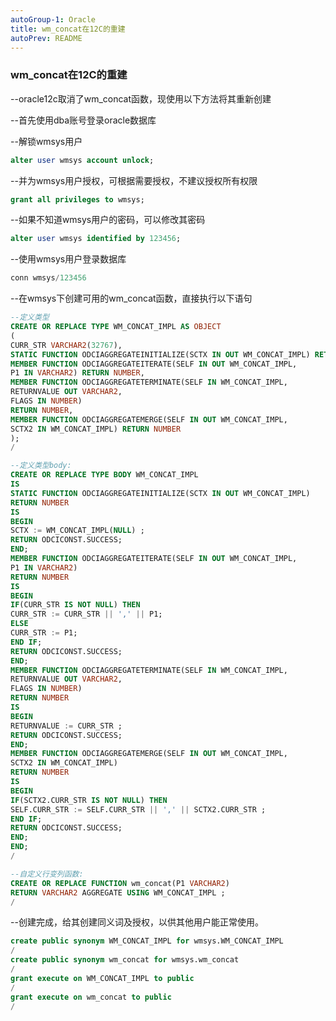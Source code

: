 ```yaml
---
autoGroup-1: Oracle
title: wm_concat在12C的重建
autoPrev: README
---
```

### wm_concat在12C的重建
--oracle12c取消了wm_concat函数，现使用以下方法将其重新创建

--首先使用dba账号登录oracle数据库

--解锁wmsys用户
``` sql
alter user wmsys account unlock;
```

--并为wmsys用户授权，可根据需要授权，不建议授权所有权限
``` sql
grant all privileges to wmsys;
```
--如果不知道wmsys用户的密码，可以修改其密码
``` sql
alter user wmsys identified by 123456;
```
--使用wmsys用户登录数据库
``` sql
conn wmsys/123456
```
--在wmsys下创建可用的wm_concat函数，直接执行以下语句
``` sql
--定义类型
CREATE OR REPLACE TYPE WM_CONCAT_IMPL AS OBJECT
(
CURR_STR VARCHAR2(32767), 
STATIC FUNCTION ODCIAGGREGATEINITIALIZE(SCTX IN OUT WM_CONCAT_IMPL) RETURN NUMBER,
MEMBER FUNCTION ODCIAGGREGATEITERATE(SELF IN OUT WM_CONCAT_IMPL,
P1 IN VARCHAR2) RETURN NUMBER,
MEMBER FUNCTION ODCIAGGREGATETERMINATE(SELF IN WM_CONCAT_IMPL,
RETURNVALUE OUT VARCHAR2,
FLAGS IN NUMBER)
RETURN NUMBER,
MEMBER FUNCTION ODCIAGGREGATEMERGE(SELF IN OUT WM_CONCAT_IMPL,
SCTX2 IN WM_CONCAT_IMPL) RETURN NUMBER
);
/
```
``` sql 
--定义类型body:
CREATE OR REPLACE TYPE BODY WM_CONCAT_IMPL
IS
STATIC FUNCTION ODCIAGGREGATEINITIALIZE(SCTX IN OUT WM_CONCAT_IMPL)
RETURN NUMBER
IS
BEGIN
SCTX := WM_CONCAT_IMPL(NULL) ;
RETURN ODCICONST.SUCCESS;
END;
MEMBER FUNCTION ODCIAGGREGATEITERATE(SELF IN OUT WM_CONCAT_IMPL,
P1 IN VARCHAR2)
RETURN NUMBER
IS
BEGIN
IF(CURR_STR IS NOT NULL) THEN
CURR_STR := CURR_STR || ',' || P1;
ELSE
CURR_STR := P1;
END IF;
RETURN ODCICONST.SUCCESS;
END;
MEMBER FUNCTION ODCIAGGREGATETERMINATE(SELF IN WM_CONCAT_IMPL,
RETURNVALUE OUT VARCHAR2,
FLAGS IN NUMBER)
RETURN NUMBER
IS
BEGIN
RETURNVALUE := CURR_STR ;
RETURN ODCICONST.SUCCESS;
END;
MEMBER FUNCTION ODCIAGGREGATEMERGE(SELF IN OUT WM_CONCAT_IMPL,
SCTX2 IN WM_CONCAT_IMPL)
RETURN NUMBER
IS
BEGIN
IF(SCTX2.CURR_STR IS NOT NULL) THEN
SELF.CURR_STR := SELF.CURR_STR || ',' || SCTX2.CURR_STR ;
END IF;
RETURN ODCICONST.SUCCESS;
END;
END;
/
```
``` sql
--自定义行变列函数:
CREATE OR REPLACE FUNCTION wm_concat(P1 VARCHAR2)
RETURN VARCHAR2 AGGREGATE USING WM_CONCAT_IMPL ;
/
```


--创建完成，给其创建同义词及授权，以供其他用户能正常使用。
``` sql
create public synonym WM_CONCAT_IMPL for wmsys.WM_CONCAT_IMPL
/
create public synonym wm_concat for wmsys.wm_concat
/
grant execute on WM_CONCAT_IMPL to public
/
grant execute on wm_concat to public
/
```